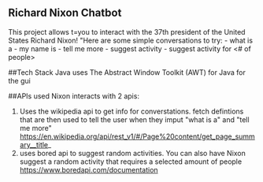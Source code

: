 ## Richard Nixon Chatbot
This project allows t=you to interact with the 37th president of the United States Richard Nixon!
 "Here are some simple conversations to try:
        -  what is a
        - my name is
        - tell me more
        - suggest activity
        - suggest activity for <# of people>

##Tech Stack
Java
uses The Abstract Window Toolkit (AWT) for Java for the gui

##APIs used 
Nixon interacts with 2 apis:
1. Uses the wikipedia api to get info for converstations. fetch defintions that are then used to tell the user when they imput "what is a"  and "tell me more" 
https://en.wikipedia.org/api/rest_v1/#/Page%20content/get_page_summary__title_
2. uses bored api to suggest random activities. You can also have Nixon suggest a random activity that requires a selected amount of people
https://www.boredapi.com/documentation
